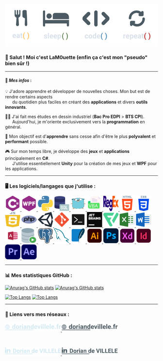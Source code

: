 <img src="https://github.com/LaM0uette/LaM0uette/blob/master/assets/img/Banner/Banner.png" alt="Logo">

<br/>

### 👋 Salut ! Moi c'est LaM0uette (enfin ça c'est mon "pseudo" bien sûr !)

***

#### 📄 ***Mes infos*** :
💡 J'adore apprendre et développer de nouvelles choses. Mon but est de rendre certains aspects  
&nbsp;&nbsp;&nbsp;&nbsp;&nbsp;&nbsp;du quotidien plus faciles en créant des **applications** et divers **outils innovants**.

👨‍🎓 J'ai fait mes études en dessin industriel (**Bac Pro EDPI** > **BTS CPI**).    
&nbsp;&nbsp;&nbsp;&nbsp;&nbsp;&nbsp;Aujourd'hui, je m'oriente exclusivement vers la **programmation** en général.   

🌱 Mon objectif est d'**apprendre** sans cesse afin d'être le plus **polyvalent** et **performant** possible.           

🎮 Sur mon temps libre, je développe des **jeux** et **applications** principalement en **C#**.       
&nbsp;&nbsp;&nbsp;&nbsp;&nbsp;&nbsp;J'utilise essentiellement **Unity** pour la création de mes jeux et **WPF** pour les applications.       

***

### 🖥 Les logiciels/langages que j'utilise :

<!--- C# --->
<a href="https://learn.microsoft.com/fr-fr/dotnet/csharp/" title="C#">
    <img alt="C#" src="https://github.com/LaM0uette/LaM0uette/blob/master/assets/img/Prog/c-sharp.svg" width="50" height="50">
</a>

<!--- WPF --->
<a href="https://learn.microsoft.com/fr-fr/dotnet/desktop/wpf/overview/?view=netdesktop-7.0" title="WPF">
    <img alt="WPF" src="https://github.com/LaM0uette/LaM0uette/blob/master/assets/img/Prog/WPF.svg" width="50" height="50">
</a>

<!--- Python --->
<a href="https://www.python.org" title="Python">
    <img alt="Python" src="https://github.com/LaM0uette/LaM0uette/blob/master/assets/img/Prog/Python.svg" width="50" height="50">
</a>

<!--- SQL --->
<a href="https://sql.sh" title="SQL">
    <img alt="SQL" src="https://github.com/LaM0uette/LaM0uette/blob/master/assets/img/Prog/SQL.svg" width="50" height="50">
</a>

<!--- Golang --->
<a href="https://go.dev" title="Golang">
    <img alt="Golang" src="https://github.com/LaM0uette/LaM0uette/blob/master/assets/img/Prog/Golang.svg" width="50" height="50">
</a>

<!--- VBA --->
<a href="https://docs.microsoft.com/fr-fr/office/vba/api/overview/" title="VBA">
    <img alt="VBA" src="https://github.com/LaM0uette/LaM0uette/blob/master/assets/img/Prog/VBA.svg" width="50" height="50">
</a>

<!--- REGEX --->
<a href="https://fr.wikipedia.org/wiki/Expression_régulière" title="REGEX">
    <img alt="REGEX" src="https://github.com/LaM0uette/LaM0uette/blob/master/assets/img/Prog/Regex.svg" width="50" height="50">
</a>

<!--- HTML5 --->
<a href="https://fr.wikipedia.org/wiki/HTML5" title="HTML5">
    <img alt="HTML5" src="https://github.com/LaM0uette/LaM0uette/blob/master/assets/img/Prog/HTML.svg" width="50" height="50">
</a>

<!--- CSS --->
<a href="https://fr.wikipedia.org/wiki/Feuilles_de_style_en_cascade#:~:text=CSS3%20devient%20«%20modulaire%20»%2C%20afin,des%20sous-ensembles%20de%20CSS3." title="CSS">
    <img alt="CSS" src="https://github.com/LaM0uette/LaM0uette/blob/master/assets/img/Prog/CSS.svg" width="50" height="50">
</a>

<!--- JavaScript --->
<a href="https://developer.mozilla.org/fr/docs/Web/JavaScript" title="JavaScript">
    <img alt="JavaScript" src="https://github.com/LaM0uette/LaM0uette/blob/master/assets/img/Prog/JavaScript.svg" width="50" height="50">
</a>

<!--- PHP --->
<a href="https://www.php.net/manual/fr/intro-whatis.php" title="PHP">
    <img alt="PHP" src="https://github.com/LaM0uette/LaM0uette/blob/master/assets/img/Prog/PHP.svg" width="50" height="50">
</a>

<!--- Unity --->
<a href="https://unity.com/fr" title="Unity">
    <img alt="Unity" src="https://github.com/LaM0uette/LaM0uette/blob/master/assets/img/Logiciels/Unity.svg" width="50" height="50">
</a>

<!--- Git --->
<a href="https://git-scm.com" title="Git">
    <img alt="Git" src="https://github.com/LaM0uette/LaM0uette/blob/master/assets/img/Prog/Git.svg" width="50" height="50">
</a>

<!--- BATCH --->
<a href="https://fr.wikipedia.org/wiki/.bat" title="Batch">
    <img alt="Batch" src="https://github.com/LaM0uette/LaM0uette/blob/master/assets/img/Prog/Batch.svg" width="50" height="50">
</a>

<!--- JetBrains --->
<a href="https://www.jetbrains.com" title="JetBrains">
    <img alt="JetBrains" src="https://github.com/LaM0uette/LaM0uette/blob/master/assets/img/Prog/JetBrains.svg" width="50" height="50">
</a>

<!--- Flaticon --->
<a href="https://www.adobe.com/fr/products/premiere.html" title="Flaticon Pro">
    <img alt="Flaticon" src="https://github.com/LaM0uette/LaM0uette/blob/master/assets/img/Divers/Flaticon.svg" width="50" height="50">
</a>

<!--- Excel --->
<a href="https://www.microsoft.com/fr-fr/microsoft-365/excel" title="Excel">
    <img alt="Excel" src="https://github.com/LaM0uette/LaM0uette/blob/master/assets/img/Logiciels/Excel.svg" width="50" height="50">
</a>

<!--- Word --->
<a href="https://www.microsoft.com/fr-fr/microsoft-365/word" title="Word">
    <img alt="Word" src="https://github.com/LaM0uette/LaM0uette/blob/master/assets/img/Logiciels/Word.svg" width="50" height="50">
</a>

<!--- Access --->
<a href="" title="Access">
    <img alt="Access" src="https://github.com/LaM0uette/LaM0uette/blob/master/assets/img/Logiciels/Access.svg" width="50" height="50">
</a>

<!--- Oracle --->
<a href="https://www.oracle.com/fr/database/technologies/appdev/sql.html" title="Oracle">
    <img alt="Oracle" src="https://github.com/LaM0uette/LaM0uette/blob/master/assets/img/Prog/Oracle.svg" width="50" height="50">
</a>

<!--- PostgreSQL --->
<a href="https://www.postgresql.org" title="PostgreSQL">
    <img alt="PostgreSQL" src="https://github.com/LaM0uette/LaM0uette/blob/master/assets/img/Prog/PostgreSQL.svg" width="50" height="50">
</a>

<!--- MySql --->
<a href="https://www.mysql.com/fr/" title="MySql">
    <img alt="MySql" src="https://github.com/LaM0uette/LaM0uette/blob/master/assets/img/Prog/MySQL.svg" width="50" height="50">
</a>

<!--- Sqlite --->
<a href="https://www.sqlite.org/index.html" title="Sqlite">
    <img alt="Sqlite" src="https://github.com/LaM0uette/LaM0uette/blob/master/assets/img/Prog/Sqlite.svg" width="50" height="50">
</a>

<!--- Illustrator --->
<a href="https://www.adobe.com/fr/products/illustrator.html?gclid=CjwKCAjwoduRBhA4EiwACL5RP5pFuDJ2_cSnmwMUvmW6SNGvgaClISfFPv1766YxHquwCzOQByADzRoCBhcQAvD_BwE&mv=search&mv=search&sdid=KCJMVLF6&ef_id=CjwKCAjwoduRBhA4EiwACL5RP5pFuDJ2_cSnmwMUvmW6SNGvgaClISfFPv1766YxHquwCzOQByADzRoCBhcQAvD_BwE:G:s&s_kwcid=AL!3085!3!394518377028!e!!g!!illustrator!1478148655!58836721124" title="Illustrator">
    <img alt="Illustrator" src="https://github.com/LaM0uette/LaM0uette/blob/master/assets/img/Logiciels/Illustrator.svg" width="50" height="50">
</a>

<!--- Photoshop --->
<a href="https://www.adobe.com/fr/products/photoshop/landpb.html?gclid=CjwKCAjwoduRBhA4EiwACL5RPwxEtVqQqkH0xqs9ZKlxvaaZNfoOQG9Vpns4Qs6Of9XyRk4QEGivUxoC-u0QAvD_BwE&mv=search&mv=search&sdid=LZ32SYVR&ef_id=CjwKCAjwoduRBhA4EiwACL5RPwxEtVqQqkH0xqs9ZKlxvaaZNfoOQG9Vpns4Qs6Of9XyRk4QEGivUxoC-u0QAvD_BwE:G:s&s_kwcid=AL!3085!3!341240721086!e!!g!!photoshop!1435912275!56537390339" title="Photoshop">
    <img alt="Photoshop" src="https://github.com/LaM0uette/LaM0uette/blob/master/assets/img/Logiciels/Photoshop.svg" width="50" height="50">
</a>

<!--- Adobe XD --->
<a href="https://www.adobe.com/fr/products/xd.html" title="Adobe Xd">
    <img alt="AdobeXD" src="https://github.com/LaM0uette/LaM0uette/blob/master/assets/img/Logiciels/Xd.svg" width="50" height="50">
</a>

<!--- Indesign --->
<a href="https://www.adobe.com/fr/products/indesign.html?gclid=CjwKCAjwoduRBhA4EiwACL5RP9FQxZh9_W4OadWRPXBbxfCpTE20fcVlXLnrWlXtHBBoxJNfBE97zBoC95EQAvD_BwE&mv=search&mv=search&sdid=LCDWTLJX&ef_id=CjwKCAjwoduRBhA4EiwACL5RP9FQxZh9_W4OadWRPXBbxfCpTE20fcVlXLnrWlXtHBBoxJNfBE97zBoC95EQAvD_BwE:G:s&s_kwcid=AL!3085!3!341217014074!e!!g!!indesign!1435912704!58952470471" title="Indesign">
    <img alt="Indesign" src="https://github.com/LaM0uette/LaM0uette/blob/master/assets/img/Logiciels/Indesign.svg" width="50" height="50">
</a>

<!--- Premiere Pro --->
<a href="https://www.adobe.com/fr/products/premiere.html" title="Premiere Pro">
    <img alt="PremierePro" src="https://github.com/LaM0uette/LaM0uette/blob/master/assets/img/Logiciels/PremierePro.svg" width="50" height="50">
</a>

<!--- After Effects --->
<a href="https://www.adobe.com/fr/products/aftereffects.html?gclid=CjwKCAjwoduRBhA4EiwACL5RP_GTtUzL9eQme-9VnNCJEp97F73ZL8Ce6zhcNZgSz9F3V9_VZAnHQhoCbJAQAvD_BwE&mv=search&mv=search&sdid=MYYBRYZH&ef_id=CjwKCAjwoduRBhA4EiwACL5RP_GTtUzL9eQme-9VnNCJEp97F73ZL8Ce6zhcNZgSz9F3V9_VZAnHQhoCbJAQAvD_BwE:G:s&s_kwcid=AL!3085!3!394610560754!e!!g!!after%20effects!1435912503!56537405219" title="After Effects">
    <img alt="AfterEffects" src="https://github.com/LaM0uette/LaM0uette/blob/master/assets/img/Logiciels/AfterEffects.svg" width="50" height="50">
</a>

***

### 📊 Mes statistiques GitHub :

[![Anurag's GitHub stats](https://github-readme-stats.vercel.app/api?username=LaM0uette&theme=onedark)](https://github.com/anuraghazra/github-readme-stats#gh-dark-mode-only)
[![Anurag's GitHub stats](https://github-readme-stats.vercel.app/api?username=LaM0uette)](https://github.com/anuraghazra/github-readme-stats#gh-light-mode-only)

[![Top Langs](https://github-readme-stats.vercel.app/api/top-langs/?username=LaM0uette&layout=compact&theme=onedark)](https://github.com/anuraghazra/github-readme-stats#gh-dark-mode-only)
[![Top Langs](https://github-readme-stats.vercel.app/api/top-langs/?username=LaM0uette&layout=compact)](https://github.com/anuraghazra/github-readme-stats#gh-light-mode-only)

***

### 📱 Liens vers mes réseaux :

<!--- doriandevillele.fr --->
<a href="https://doriandevillele.fr#gh-dark-mode-only" title="doriandevillele.fr">
    <img alt="doriandevillele.fr" src="https://github.com/LaM0uette/LaM0uette/blob/master/assets/img/Links/SiteWebLight.svg" height="30">
</a>
<!--- doriandevillele.fr --->
<a href="https://doriandevillele.fr#gh-light-mode-only" title="doriandevillele.fr">
    <img alt="doriandevillele.fr" src="https://github.com/LaM0uette/LaM0uette/blob/master/assets/img/Links/SiteWebDark.svg" height="30">
</a>

&nbsp;&nbsp;&nbsp;&nbsp;

<!--- LinkedIn --->
<a href="https://fr.linkedin.com/in/dorian-de-villele-5b6b71ab#gh-dark-mode-only" title="LinkedIn">
    <img alt="LinkedIn" src="https://github.com/LaM0uette/LaM0uette/blob/master/assets/img/Links/LinkedinLight.svg" height="30">
</a>
<!--- LinkedIn --->
<a href="https://fr.linkedin.com/in/dorian-de-villele-5b6b71ab#gh-light-mode-only" title="LinkedIn">
    <img alt="LinkedIn" src="https://github.com/LaM0uette/LaM0uette/blob/master/assets/img/Links/LinkedinDark.svg" height="30">
</a>
